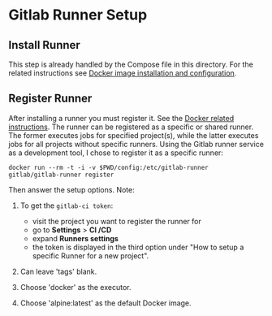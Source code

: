 # Gitlab Runner Setup

## Install Runner

This step is already handled by the Compose file in this directory. For the related instructions
see [Docker image installation and configuration](https://docs.gitlab.com/runner/install/docker.html#docker-image-installation-and-configuration).

## Register Runner

After installing a runner you must register it. See the [Docker related instructions](https://docs.gitlab.com/runner/register/index.html#docker).
The runner can be registered as a specific or shared runner. The former executes jobs for specified project(s), while the latter executes
jobs for all projects without specific runners. Using the Gitlab runner service as a development tool, I chose to register it as a specific
runner:

```shell
docker run --rm -t -i -v $PWD/config:/etc/gitlab-runner  gitlab/gitlab-runner register
```

Then answer the setup options. Note:

1) To get the `gitlab-ci token`:

    * visit the project you want to register the runner for
    * go to **Settings** > **CI /CD**
    * expand **Runners settings**
    * the token is displayed in the third option under "How to setup a specific Runner for a new project".

1) Can leave 'tags' blank.
1) Choose 'docker' as the executor.
1) Choose 'alpine:latest' as the default Docker image.